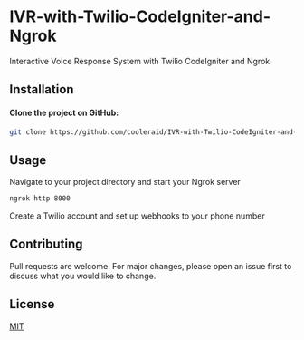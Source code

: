 # IVR-with-Twilio-CodeIgniter-and-Ngrok
Interactive Voice Response System with Twilio CodeIgniter and Ngrok

## Installation
#### Clone the project on GitHub:

```bash
git clone https://github.com/cooleraid/IVR-with-Twilio-CodeIgniter-and-Ngrok.git
```

## Usage
Navigate to your project directory and start your Ngrok server

```bash
ngrok http 8000
```
Create a Twilio account and set up webhooks to your phone number



## Contributing
Pull requests are welcome. For major changes, please open an issue first to discuss what you would like to change.

## License
[MIT](https://github.com/cooleraid/IVR-with-Twilio-CodeIgniter-and-Ngrok/blob/master/LICENSE)